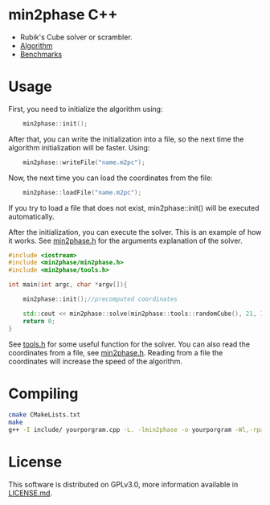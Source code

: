 # min2phase C++
- Rubik's Cube solver or scrambler.
- [Algorithm](Algorithm.md)
- [Benchmarks](Benchmarks.md)

# Usage

First, you need to initialize the algorithm using:
```C++
    min2phase::init();
```
After that, you can write the initialization into a file, so the next time the algorithm initialization will be faster. Using:
```C++
    min2phase::writeFile("name.m2pc");
```
Now, the next time you can load the coordinates from the file:
```C++
    min2phase::loadFile("name.m2pc");
```
If you try to load a file that does not exist, min2phase::init() will be executed automatically.

After the initialization, you can execute the solver. This is an example of how it works.
See [min2phase.h](include/min2phase/min2phase.h) for the arguments explanation of the solver.

```C++
#include <iostream>
#include <min2phase/min2phase.h>
#include <min2phase/tools.h>

int main(int argc, char *argv[]){

    min2phase::init();//precomputed coordinates

    std::cout << min2phase::solve(min2phase::tools::randomCube(), 21, 1000000, 0, min2phase::APPEND_LENGTH | min2phase::USE_SEPARATOR, nullptr);
    return 0;
}
```
See [tools.h](include/min2phase/tools.h) for some useful function for the solver.
You can also read the coordinates from a file, see [min2phase.h](include/min2phase/min2phase.h). Reading from a file the coordinates will increase the speed of the algorithm.


# Compiling

```bash
cmake CMakeLists.txt
make
g++ -I include/ yourporgram.cpp -L. -lmin2phase -o yourporgram -Wl,-rpath,.
```

# License

This software is distributed on GPLv3.0, more information available in [LICENSE.md](LICENSE.md).
